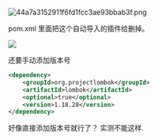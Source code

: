 ![44a7a3152911f6fd1fcc3ae93bbab3f.png](https://typora-birdy.oss-cn-guangzhou.aliyuncs.com/44a7a3152911f6fd1fcc3ae93bbab3f.png)

pom.xml 里面把这个自动导入的插件给删掉。

![](https://typora-birdy.oss-cn-guangzhou.aliyuncs.com/20250111193902.png)

还要手动添加版本号
```xml
<dependency>  
    <groupId>org.projectlombok</groupId>  
    <artifactId>lombok</artifactId>  
    <optional>true</optional>  
    <version>1.18.28</version>  
</dependency>
```
好像直接添加版本号就行了？ 实测不能这样.